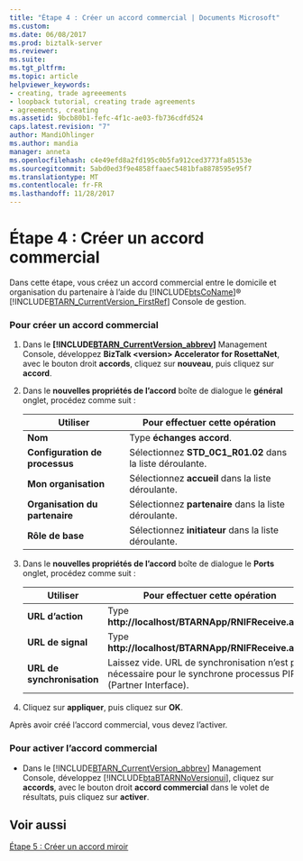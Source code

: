 ```yaml
---
title: "Étape 4 : Créer un accord commercial | Documents Microsoft"
ms.custom: 
ms.date: 06/08/2017
ms.prod: biztalk-server
ms.reviewer: 
ms.suite: 
ms.tgt_pltfrm: 
ms.topic: article
helpviewer_keywords:
- creating, trade agreeements
- loopback tutorial, creating trade agreements
- agreements, creating
ms.assetid: 9bcb80b1-fefc-4f1c-ae03-fb736cdfd524
caps.latest.revision: "7"
author: MandiOhlinger
ms.author: mandia
manager: anneta
ms.openlocfilehash: c4e49efd8a2fd195c0b5fa912ced3773fa85153e
ms.sourcegitcommit: 5abd0ed3f9e4858ffaaec5481bfa8878595e95f7
ms.translationtype: MT
ms.contentlocale: fr-FR
ms.lasthandoff: 11/28/2017
---
```

# <a name="step-4-create-a-trade-agreement"></a>Étape 4 : Créer un accord commercial
Dans cette étape, vous créez un accord commercial entre le domicile et organisation du partenaire à l’aide du [!INCLUDE[btsCoName](../../includes/btsconame-md.md)]® [!INCLUDE[BTARN_CurrentVersion_FirstRef](../../includes/btarn-currentversion-firstref-md.md)] Console de gestion.  
  
### <a name="to-create-a-trade-agreement"></a>Pour créer un accord commercial  
  
1.  Dans le  **[!INCLUDE[BTARN_CurrentVersion_abbrev](../../includes/btarn-currentversion-abbrev-md.md)]**  Management Console, développez **BizTalk \<version\> Accelerator for RosettaNet**, avec le bouton droit **accords**, cliquez sur **nouveau**, puis cliquez sur **accord**.  
  
2.  Dans le **nouvelles propriétés de l’accord** boîte de dialogue le **général** onglet, procédez comme suit :  
  
    |Utiliser|Pour effectuer cette opération|  
    |--------------|----------------|  
    |**Nom**|Type **échanges accord**.|  
    |**Configuration de processus**|Sélectionnez **STD_0C1_R01.02** dans la liste déroulante.|  
    |**Mon organisation**|Sélectionnez **accueil** dans la liste déroulante.|  
    |**Organisation du partenaire**|Sélectionnez **partenaire** dans la liste déroulante.|  
    |**Rôle de base**|Sélectionnez **initiateur** dans la liste déroulante.|  
  
3.  Dans le **nouvelles propriétés de l’accord** boîte de dialogue le **Ports** onglet, procédez comme suit :  
  
    |Utiliser|Pour effectuer cette opération|  
    |--------------|----------------|  
    |**URL d’action**|Type **http://localhost/BTARNApp/RNIFReceive.aspx**.|  
    |**URL de signal**|Type **http://localhost/BTARNApp/RNIFReceive.aspx**.|  
    |**URL de synchronisation**|Laissez vide. URL de synchronisation n’est pas nécessaire pour le synchrone processus PIP (Partner Interface).|  
  
4.  Cliquez sur **appliquer**, puis cliquez sur **OK**.  
  
 Après avoir créé l’accord commercial, vous devez l’activer.  
  
### <a name="to-activate-the-trade-agreement"></a>Pour activer l’accord commercial  
  
-   Dans le [!INCLUDE[BTARN_CurrentVersion_abbrev](../../includes/btarn-currentversion-abbrev-md.md)] Management Console, développez [!INCLUDE[btaBTARNNoVersionui](../../includes/btabtarnnoversionui-md.md)], cliquez sur **accords**, avec le bouton droit **accord commercial** dans le volet de résultats, puis cliquez sur **activer**.  
  
## <a name="see-also"></a>Voir aussi  
 [Étape 5 : Créer un accord miroir](../../adapters-and-accelerators/accelerator-rosettanet/step-5-create-a-mirror-agreement.md)